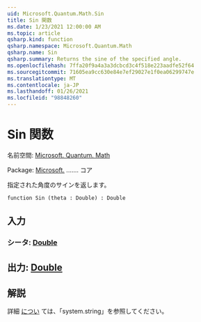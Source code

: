 ```yaml
---
uid: Microsoft.Quantum.Math.Sin
title: Sin 関数
ms.date: 1/23/2021 12:00:00 AM
ms.topic: article
qsharp.kind: function
qsharp.namespace: Microsoft.Quantum.Math
qsharp.name: Sin
qsharp.summary: Returns the sine of the specified angle.
ms.openlocfilehash: 7ffa20f9a4a3a3dcbcd3c4f518e223aadfe52f64
ms.sourcegitcommit: 71605ea9cc630e84e7ef29027e1f0ea06299747e
ms.translationtype: MT
ms.contentlocale: ja-JP
ms.lasthandoff: 01/26/2021
ms.locfileid: "98848260"
---
```

# <a name="sin-function"></a>Sin 関数

名前空間: [Microsoft. Quantum. Math](xref:Microsoft.Quantum.Math)

Package: [Microsoft.](https://nuget.org/packages/Microsoft.Quantum.QSharp.Core) ....... コア


指定された角度のサインを返します。

```qsharp
function Sin (theta : Double) : Double
```


## <a name="input"></a>入力

### <a name="theta--double"></a>シータ: [Double](xref:microsoft.quantum.lang-ref.double)





## <a name="output--double"></a>出力: [Double](xref:microsoft.quantum.lang-ref.double)



## <a name="remarks"></a>解説

詳細 [につい](https://docs.microsoft.com/dotnet/api/system.math.sin) ては、「system.string」を参照してください。
